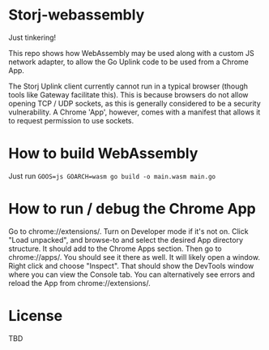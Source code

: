 # Storj-webassembly

Just tinkering!

This repo shows how WebAssembly may be used along with a custom JS network adapter, to allow the Go Uplink code to be used from a Chrome App.

The Storj Uplink client currently cannot run in a typical browser (though tools like Gateway facilitate this). 
This is because browsers do not allow opening TCP / UDP sockets, as this is generally considered to be a security vulnerability. 
A Chrome 'App', however, comes with a manifest that allows it to request permission to use sockets.

# How to build WebAssembly

Just run `GOOS=js GOARCH=wasm go build -o main.wasm main.go`

# How to run / debug the Chrome App

Go to chrome://extensions/. Turn on Developer mode if it's not on.  Click "Load unpacked", and browse-to and select the desired App directory structure.  It should add to the Chrome Apps section.  Then go to chrome://apps/.  You should see it there as well.  It will likely open a window.  Right click and choose "Inspect".  That should show the DevTools window where you can view the Console tab.  You can alternatively see errors and reload the App from chrome://extensions/.

# License

TBD


